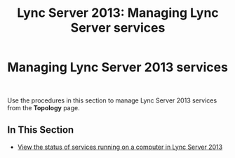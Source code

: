 ﻿---
title: 'Lync Server 2013: Managing Lync Server services'
TOCTitle: Managing Lync Server 2013 services
ms:assetid: 1ece22f1-2fd4-40e4-9847-ba9601c617cb
ms:mtpsurl: https://technet.microsoft.com/en-us/library/JJ687987(v=OCS.15)
ms:contentKeyID: 49733577
ms.date: 07/23/2014
mtps_version: v=OCS.15
---

# Managing Lync Server 2013 services

 


Use the procedures in this section to manage Lync Server 2013 services from the **Topology** page.

## In This Section

  - [View the status of services running on a computer in Lync Server 2013](lync-server-2013-view-the-status-of-services-running-on-a-computer.md)

